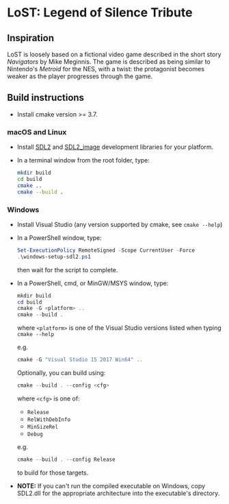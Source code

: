 # LoST: Legend of Silence Tribute

## Inspiration

LoST is loosely based on a fictional video game described in the short story *Navigators* by Mike Meginnis. The game is described as being similar to Nintendo's *Metroid* for the NES, with a twist: the protagonist becomes weaker as the player progresses through the game.

## Build instructions

* Install cmake version >= 3.7.

### macOS and Linux

* Install [SDL2](https://www.libsdl.org/download-2.0.php) and [SDL2_image](https://www.libsdl.org/projects/SDL_image/) development libraries for your platform.
* In a terminal window from the root folder, type:

    ```bash
    mkdir build
    cd build
    cmake ..
    cmake --build .
    ```

### Windows

* Install Visual Studio (any version supported by cmake, see `cmake --help`)
* In a PowerShell window, type:

    ```PowerShell
    Set-ExecutionPolicy RemoteSigned -Scope CurrentUser -Force
    .\windows-setup-sdl2.ps1
    ```

    then wait for the script to complete.

* In a PowerShell, cmd, or MinGW/MSYS window, type:

    ```PowerShell
    mkdir build
    cd build
    cmake -G <platform> ..
    cmake --build .
    ```

    where `<platform>` is one of the Visual Studio versions listed when typing `cmake --help`

    e.g.

    ```PowerShell
    cmake -G "Visual Studio 15 2017 Win64" ..
    ```

    Optionally, you can build using:

    ```PowerShell
    cmake --build . --config <cfg>
    ```

    where `<cfg>` is one of:

    * `Release`
    * `RelWithDebInfo`
    * `MinSizeRel`
    * `Debug`

    e.g.

    ```PowerShell
    cmake --build . --config Release
    ```

    to build for those targets.

* **NOTE:** If you can't run the compiled executable on Windows, copy SDL2.dll for the appropriate architecture into the executable's directory.
